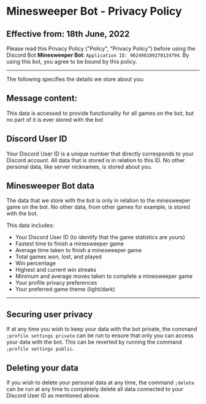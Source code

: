 # Minesweeper Bot - Privacy Policy
## Effective from: 18th June, 2022

Please read this Privacy Policy ("Policy", "Privacy Policy") before using the Discord Bot **Minesweeper Bot**: `Application ID: 902498109270134794`. By using this bot, you agree to be bound by this policy.

---
The following specifies the details we store about you:

## Message content:
This data is accessed to provide functionality for all games on the bot, but no part of it is ever stored with the bot

## Discord User ID
Your Discord User ID is a unique number that directly corresponds to your Discord account. All data that is stored is in relation to this ID. No other personal data, like server nicknames, is stored about you.

## Minesweeper Bot data
The data that we store with the bot is only in relation to the minesweeper game on the bot. No other data, from other games for example, is stored with the bot.

This data includes:

- Your Discord User ID (to identify that the game statistics are yours)
- Fastest time to finish a minesweeper game
- Average time taken to finish a minesweeper game
- Total games won, lost, and played
- Win percentage
- Highest and current win streaks
- Minimum and average moves taken to complete a minesweeper game
- Your profile privacy preferences
- Your preferred game theme (light/dark)

---
## Securing user privacy
If at any time you wish to keep your data with the bot private, the command `;profile settings private` can be run to ensure that only you can access your data with the bot. This can be reverted by running the command `;profile settings public`.

## Deleting your data
If you wish to delete your personal data at any time, the command `;delete` can be run at any time to completely delete all data connected to your Discord User ID as mentioned above.
